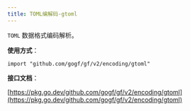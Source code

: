 ```yaml
---
title: TOML编解码-gtoml
---
```


`TOML` 数据格式编码解析。

**使用方式**：

```
import "github.com/gogf/gf/v2/encoding/gtoml"
```

**接口文档**：

[https://pkg.go.dev/github.com/gogf/gf/v2/encoding/gtoml](https://pkg.go.dev/github.com/gogf/gf/v2/encoding/gtoml)